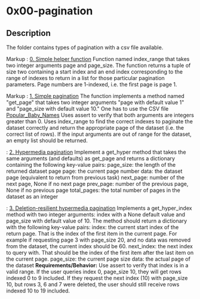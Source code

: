 # 0x00-pagination

## Description
The folder contains types of pagination with a csv file available. 

Markup : [0. Simple helper function](./0-simple_helper_function.py) 
Function named index_range that takes two integer arguments page and page_size. The function returns a tuple of size two containing a start index and an end index corresponding to the range of indexes to return in a list for those particular pagination parameters. Page numbers are 1-indexed, i.e. the first page is page 1.

Markup : [1. Simple pagination](./0-simple_helper_function.py)
The function implements a method named "get_page" that takes two integer arguments "page with default value 1" and "page_size with default value 10."
One has to use the CSV file [Popular_Baby_Names](Popular_Baby_Names.csv)
Uses assert to verify that both arguments are integers greater than 0.
Uses index_range to find the correct indexes to paginate the dataset correctly and return the appropriate page of the dataset (i.e. the correct list of rows).
If the input arguments are out of range for the dataset, an empty list should be returned.

: [2. Hypermedia pagination](./2-hypermedia_pagination.py)
Implement a get_hyper method that takes the same arguments (and defaults) as get_page and returns a dictionary containing the following key-value pairs:
    page_size: the length of the returned dataset page
    page: the current page number
    data: the dataset page (equivalent to return from previous task)
    next_page: number of the next page, None if no next page
    prev_page: number of the previous page, None if no previous page
    total_pages: the total number of pages in the dataset as an integer

: [3. Deletion-resilient hypermedia pagination](./3-hypermedia_del_pagination.py)
Implements a get_hyper_index method with two integer arguments: index with a None default value and page_size with default value of 10.
The method should return a dictionary with the following key-value pairs:
        index: the current start index of the return page. That is the index of the first item in the current page. For example if requesting page 3 with page_size 20, and no data was removed from the dataset, the current index should be 60.
        next_index: the next index to query with. That should be the index of the first item after the last item on the current page.
        page_size: the current page size
        data: the actual page of the dataset
__Requirements/Behavior:__
    Use assert to verify that index is in a valid range.
    If the user queries index 0, page_size 10, they will get rows indexed 0 to 9 included.
    If they request the next index (10) with page_size 10, but rows 3, 6 and 7 were deleted, the user should still receive rows indexed 10 to 19 included.